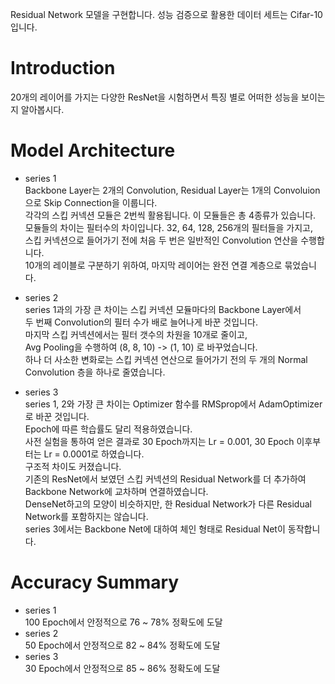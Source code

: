 Residual Network 모델을 구현합니다. 성능 검증으로 활용한 데이터 세트는 Cifar-10 입니다.  
  
# Introduction  
20개의 레이어를 가지는 다양한 ResNet을 시험하면서 특징 별로 어떠한 성능을 보이는지 알아봅시다.  
  
  
# Model Architecture  

- series 1  
Backbone Layer는 2개의 Convolution, Residual Layer는 1개의 Convoluion으로 Skip Connection을 이룹니다.  
각각의 스킵 커넥션 모듈은 2번씩 활용됩니다. 이 모듈들은 총 4종류가 있습니다.  
모듈들의 차이는 필터수의 차이입니다. 32, 64, 128, 256개의 필터들을 가지고,  
스킵 커넥션으로 들어가기 전에 처음 두 번은 일반적인 Convolution 연산을 수행합니다.  
10개의 레이블로 구분하기 위하여, 마지막 레이어는 완전 연결 계층으로 묶었습니다.  

- series 2  
series 1과의 가장 큰 차이는 스킵 커넥션 모듈마다의 Backbone Layer에서  
두 번째 Convolution의 필터 수가 배로 늘어나게 바꾼 것입니다.  
마지막 스킵 커넥션에서는 필터 갯수의 차원을 10개로 줄이고,  
Avg Pooling을 수행하여 (8, 8, 10) -> (1, 10) 로 바꾸었습니다.  
하나 더 사소한 변화로는 스킵 커넥션 연산으로 들어가기 전의
  두 개의 Normal Convolution 층을 하나로 줄였습니다.  
  
- series 3  
series 1, 2와 가장 큰 차이는 Optimizer 함수를 RMSprop에서 AdamOptimizer로 바꾼 것입니다.  
Epoch에 따른 학습률도 달리 적용하였습니다.  
사전 실험을 통하여 얻은 결과로 30 Epoch까지는 Lr = 0.001, 30 Epoch 이후부터는 Lr = 0.0001로 하였습니다.  
구조적 차이도 커졌습니다.  
기존의 ResNet에서 보였던 스킵 커넥션의 Residual Network를 더 추가하여 Backbone Network에 교차하며 연결하였습니다.  
DenseNet하고의 모양이 비슷하지만, 한 Residual Network가 다른 Residual Network를 포함하지는 않습니다.  
series 3에서는 Backbone Net에 대하여 체인 형태로 Residual Net이 동작합니다.
  
  
# Accuracy Summary  
- series 1  
100 Epoch에서 안정적으로 76 ~ 78% 정확도에 도달  
- series 2  
50 Epoch에서 안정적으로 82 ~ 84% 정확도에 도달  
- series 3  
30 Epoch에서 안정적으로 85 ~ 86% 정확도에 도달

